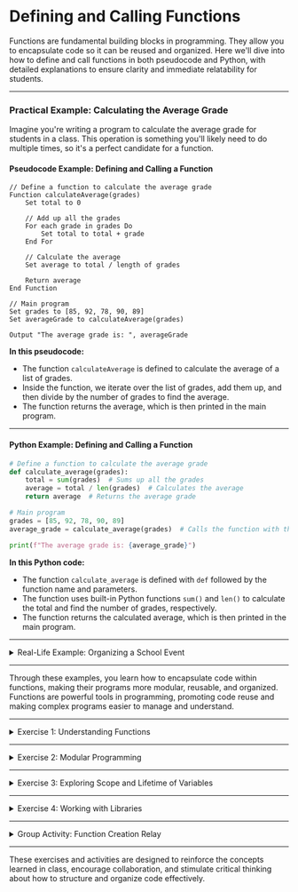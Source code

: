 # Defining and Calling Functions

Functions are fundamental building blocks in programming. They allow you to encapsulate code so it can be reused and organized. Here we'll dive into how to define and call functions in both pseudocode and Python, with detailed explanations to ensure clarity and immediate relatability for students.

---

### Practical Example: Calculating the Average Grade

Imagine you're writing a program to calculate the average grade for students in a class. This operation is something you'll likely need to do multiple times, so it's a perfect candidate for a function.

#### Pseudocode Example: Defining and Calling a Function

```plaintext
// Define a function to calculate the average grade
Function calculateAverage(grades)
    Set total to 0
    
    // Add up all the grades
    For each grade in grades Do
        Set total to total + grade
    End For
    
    // Calculate the average
    Set average to total / length of grades
    
    Return average
End Function

// Main program
Set grades to [85, 92, 78, 90, 89]
Set averageGrade to calculateAverage(grades)

Output "The average grade is: ", averageGrade
```

**In this pseudocode:**
- The function `calculateAverage` is defined to calculate the average of a list of grades.
- Inside the function, we iterate over the list of grades, add them up, and then divide by the number of grades to find the average.
- The function returns the average, which is then printed in the main program.

---

#### Python Example: Defining and Calling a Function

```python
# Define a function to calculate the average grade
def calculate_average(grades):
    total = sum(grades)  # Sums up all the grades
    average = total / len(grades)  # Calculates the average
    return average  # Returns the average grade

# Main program
grades = [85, 92, 78, 90, 89]
average_grade = calculate_average(grades)  # Calls the function with the list of grades

print(f"The average grade is: {average_grade}")
```

**In this Python code:**
- The function `calculate_average` is defined with `def` followed by the function name and parameters.
- The function uses built-in Python functions `sum()` and `len()` to calculate the total and find the number of grades, respectively.
- The function returns the calculated average, which is then printed in the main program.

---

<details>

<summary>Real-Life Example: Organizing a School Event</summary>

Imagine you're part of the school's event organizing committee. Your task is to coordinate various aspects of multiple events throughout the year, like the annual sports meet, the science fair, and the cultural fest. Each event requires careful planning of several components such as sending invitations, arranging food, and setting up the venue. 

This is where functions in programming come into play, similar to having a checklist or a set of instructions for each component of the event. Just like you might have a standard procedure for sending out invitations (like creating the invite, listing the guests, and then mailing them), you can write a function for each task in your program.

#### Pseudocode Example: Organizing a School Event

```plaintext
// Define a function to send invitations
Function sendInvitations(guestList, eventName)
    For each guest in guestList Do
        Create invitation for eventName
        Send invitation to guest
    End For
    Output "Invitations sent for ", eventName
End Function

// Define a function to arrange food
Function arrangeFood(menu, eventName)
    For each item in menu Do
        Order item for eventName
    End For
    Output "Food arranged for ", eventName
End Function

// Main program for the Annual Sports Meet
Set guestList to ["Parent1", "Parent2", "Mayor"]
Set eventName to "Annual Sports Meet"
Set menu to ["Water", "Snacks", "Lunch"]

sendInvitations(guestList, eventName)  // Call function to send invitations
arrangeFood(menu, eventName)  // Call function to arrange food

Output "Preparations complete for ", eventName
```

**In this pseudocode:**
- Functions `sendInvitations` and `arrangeFood` are defined to handle specific tasks related to the event.
- Each function takes parameters relevant to the task (like `guestList` and `eventName` for sending invitations).
- These functions are called in the main program with specific arguments for the "Annual Sports Meet" event.

#### Python Example: Organizing a School Event

```python
# Define a function to send invitations
def send_invitations(guest_list, event_name):
    for guest in guest_list:
        # Assume function create_and_send_invitation() does the job
        create_and_send_invitation(guest, event_name)
    print(f"Invitations sent for {event_name}")

# Define a function to arrange food
def arrange_food(menu, event_name):
    for item in menu:
        # Assume function order_food_item() does the job
        order_food_item(item, event_name)
    print(f"Food arranged for {event_name}")

# Main program for the Annual Sports Meet
guest_list = ["Parent1", "Parent2", "Mayor"]
event_name = "Annual Sports Meet"
menu = ["Water", "Snacks", "Lunch"]

send_invitations(guest_list, event_name)  # Call function to send invitations
arrange_food(menu, event_name)  # Call function to arrange food

print(f"Preparations complete for {event_name}")
```

**In this Python code:**
- Functions `send_invitations` and `arrange_food` are created to manage event preparations.
- These functions are used to encapsulate and organize tasks, making the main program clean and easy to understand.
- By calling these functions with specific arguments, the tasks for the "Annual Sports Meet" are executed efficiently.

---

In this example, functions are like your personal assistants, each responsible for a specific task in organizing the school event. Just as in real-life where having a systematic approach to organizing events can save time and prevent errors, in programming, defining and calling functions makes your code more efficient, modular, and maintainable.

</details>

---

Through these examples, you learn how to encapsulate code within functions, making their programs more modular, reusable, and organized. Functions are powerful tools in programming, promoting code reuse and making complex programs easier to manage and understand.

---

<details>
  
<summary>Exercise 1: Understanding Functions</summary>

**Objective:** Write a function in Python.

**Instructions:**
1. Write a Python function named `calculate_area` that calculates the area of a rectangle.
2. The function should take two parameters: `length` and `width`.
3. It should return the calculated area.
4. Call the function with different values for `length` and `width` and print the results.

**Questions to Ponder:**
- What happens if you input negative numbers?
- How might you modify the function to handle incorrect input?

</details>

---

<details>
  
<summary>Exercise 2: Modular Programming</summary>

**Objective:** Understand the concept of modular programming by creating and using modules.

**Instructions:**
1. Create a Python file named `math_operations.py`.
2. In `math_operations.py`, define two functions: `add(a, b)` and `multiply(a, b)`.
3. In your main program file, import `math_operations` module.
4. Use the `add` and `multiply` functions from the `math_operations` module to perform calculations and print the results.

**Questions to Ponder:**
- What are the benefits of splitting your code into different modules?
- How does modular programming make collaboration easier?

</details>

---

<details>

<summary>Exercise 3: Exploring Scope and Lifetime of Variables</summary>

**Objective:** Understand how the scope and lifetime of variables work in Python.

**Instructions:**
1. Create a variable `x` outside of any function and assign it a value.
2. Create a function `modify_variable` that tries to modify the value of `x`.
3. Print `x` before and after calling `modify_variable`.
4. Discuss the results.

**Questions to Ponder:**
- What is the difference between local and global variables?
- How can you make a local variable inside a function accessible outside the function?

</details>

---

<details>
  
<summary>Exercise 4: Working with Libraries</summary>

**Objective:** Learn to use external libraries in Python.

**Instructions:**
1. Choose an external library that you find interesting (e.g., `requests` for HTTP requests, `matplotlib` for plotting).
2. Install the library using `pip` (if necessary).
3. Write a small program that uses a function from the library.

**Questions to Ponder:**
- What functionalities do external libraries provide?
- How can libraries speed up your development process?

</details>

---

<details>

<summary>Group Activity: Function Creation Relay</summary>

**Objective:** Collaborate to write a complex program using functions.

**Instructions:**
1. Divide the class into small groups.
2. Assign each group the task of writing one function for a larger program. For example, for a calculator program, one group could write a function for addition, another for subtraction, etc.
3. Each group should write documentation for their function explaining what it does, its parameters, and its return value.
4. Combine all the functions into one program and demonstrate how they work together.

**Questions to Ponder:**
- How did dividing the work into functions help organize the overall program?
- How important is clear documentation when working in a team?

</details>

---

These exercises and activities are designed to reinforce the concepts learned in class, encourage collaboration, and stimulate critical thinking about how to structure and organize code effectively.
